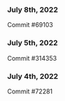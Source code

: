 ### July 8th, 2022

Commit #69103

### July 5th, 2022

Commit #314353


### July 4th, 2022

Commit #72281

